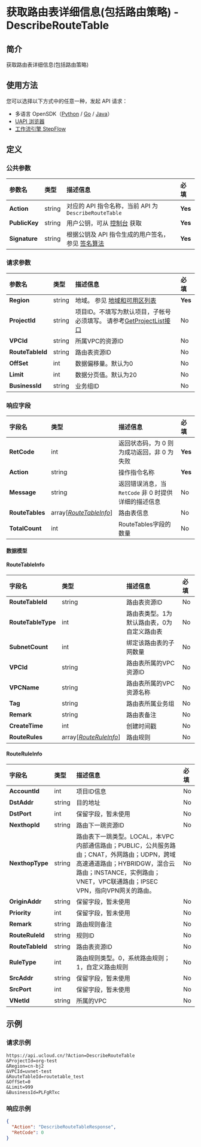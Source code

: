 # 获取路由表详细信息(包括路由策略) - DescribeRouteTable

## 简介

获取路由表详细信息(包括路由策略)





## 使用方法

您可以选择以下方式中的任意一种，发起 API 请求：
- 多语言 OpenSDK（[Python](https://github.com/ucloud/ucloud-sdk-python3) / [Go](https://github.com/ucloud/ucloud-sdk-go) / [Java](https://github.com/ucloud/ucloud-sdk-java)）
- [UAPI 浏览器](https://console.ucloud.cn/uapi/detail?id=DescribeRouteTable)
- [工作流引擎 StepFlow](https://console.ucloud.cn/stepflow/manage/)

## 定义

### 公共参数

| 参数名 | 类型 | 描述信息 | 必填 |
|:---|:---|:---|:---|
| **Action**     | string  | 对应的 API 指令名称，当前 API 为 `DescribeRouteTable`                        | **Yes** |
| **PublicKey**  | string  | 用户公钥，可从 [控制台](https://console.ucloud.cn/uapi/apikey) 获取                                             | **Yes** |
| **Signature**  | string  | 根据公钥及 API 指令生成的用户签名，参见 [签名算法](api/summary/signature.md)  | **Yes** |

### 请求参数

| 参数名 | 类型 | 描述信息 | 必填 |
|:---|:---|:---|:---|
| **Region** | string | 地域。 参见 [地域和可用区列表](api/summary/regionlist) |**Yes**|
| **ProjectId** | string | 项目ID。不填写为默认项目，子帐号必须填写。 请参考[GetProjectList接口](api/summary/get_project_list) |No|
| **VPCId** | string | 所属VPC的资源ID |No|
| **RouteTableId** | string | 路由表资源ID |No|
| **OffSet** | int | 数据偏移量。默认为0 |No|
| **Limit** | int | 数据分页值。默认为20 |No|
| **BusinessId** | string | 业务组ID |No|

### 响应字段

| 字段名 | 类型 | 描述信息 | 必填 |
|:---|:---|:---|:---|
| **RetCode** | int | 返回状态码，为 0 则为成功返回，非 0 为失败 |**Yes**|
| **Action** | string | 操作指令名称 |**Yes**|
| **Message** | string | 返回错误消息，当 `RetCode` 非 0 时提供详细的描述信息 |No|
| **RouteTables** | array[[*RouteTableInfo*](#RouteTableInfo)] | 路由表信息 |No|
| **TotalCount** | int | RouteTables字段的数量 |No|

#### 数据模型


#### RouteTableInfo

| 字段名 | 类型 | 描述信息 | 必填 |
|:---|:---|:---|:---|
| **RouteTableId** | string | 路由表资源ID |No|
| **RouteTableType** | int | 路由表类型。1为默认路由表，0为自定义路由表 |No|
| **SubnetCount** | int | 绑定该路由表的子网数量 |No|
| **VPCId** | string | 路由表所属的VPC资源ID |No|
| **VPCName** | string | 路由表所属的VPC资源名称 |No|
| **Tag** | string | 路由表所属业务组 |No|
| **Remark** | string | 路由表备注 |No|
| **CreateTime** | int | 创建时间戳 |No|
| **RouteRules** | array[[*RouteRuleInfo*](#RouteRuleInfo)] | 路由规则 |No|

#### RouteRuleInfo

| 字段名 | 类型 | 描述信息 | 必填 |
|:---|:---|:---|:---|
| **AccountId** | int | 项目ID信息 |No|
| **DstAddr** | string | 目的地址 |No|
| **DstPort** | int | 保留字段，暂未使用 |No|
| **NexthopId** | string | 路由下一跳资源ID |No|
| **NexthopType** | string | 路由表下一跳类型。LOCAL，本VPC内部通信路由；PUBLIC，公共服务路由；CNAT，外网路由；UDPN，跨域高速通道路由；HYBRIDGW，混合云路由；INSTANCE，实例路由；VNET，VPC联通路由；IPSEC VPN，指向VPN网关的路由。 |No|
| **OriginAddr** | string | 保留字段，暂未使用 |No|
| **Priority** | int | 保留字段，暂未使用 |No|
| **Remark** | string | 路由规则备注 |No|
| **RouteRuleId** | string | 规则ID |No|
| **RouteTableId** | string | 路由表资源ID |No|
| **RuleType** | int | 路由规则类型。0，系统路由规则；1，自定义路由规则 |No|
| **SrcAddr** | string | 保留字段，暂未使用 |No|
| **SrcPort** | int | 保留字段，暂未使用 |No|
| **VNetId** | string | 所属的VPC |No|

## 示例

### 请求示例
    
```
https://api.ucloud.cn/?Action=DescribeRouteTable
&ProjectId=org-test
&Region=cn-bj2
&VPCId=uvnet-test
&RouteTableId=routetable_test
&OffSet=0
&Limit=999
&BusinessId=PLFgRTxc
```

### 响应示例
    
```json
{
  "Action": "DescribeRouteTableResponse",
  "RetCode": 0
}
```





